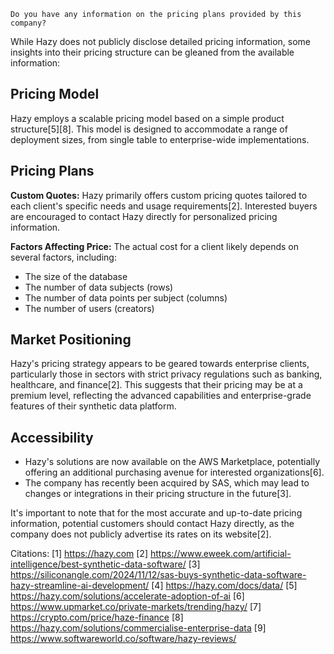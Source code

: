 ```
Do you have any information on the pricing plans provided by this company?
```

While Hazy does not publicly disclose detailed pricing information, some insights into their pricing structure can be gleaned from the available information:

## Pricing Model

Hazy employs a scalable pricing model based on a simple product structure[5][8]. This model is designed to accommodate a range of deployment sizes, from single table to enterprise-wide implementations.

## Pricing Plans

**Custom Quotes:** Hazy primarily offers custom pricing quotes tailored to each client's specific needs and usage requirements[2]. Interested buyers are encouraged to contact Hazy directly for personalized pricing information.

**Factors Affecting Price:** The actual cost for a client likely depends on several factors, including:

- The size of the database
- The number of data subjects (rows)
- The number of data points per subject (columns)
- The number of users (creators)

## Market Positioning

Hazy's pricing strategy appears to be geared towards enterprise clients, particularly those in sectors with strict privacy regulations such as banking, healthcare, and finance[2]. This suggests that their pricing may be at a premium level, reflecting the advanced capabilities and enterprise-grade features of their synthetic data platform.

## Accessibility

- Hazy's solutions are now available on the AWS Marketplace, potentially offering an additional purchasing avenue for interested organizations[6].
- The company has recently been acquired by SAS, which may lead to changes or integrations in their pricing structure in the future[3].

It's important to note that for the most accurate and up-to-date pricing information, potential customers should contact Hazy directly, as the company does not publicly advertise its rates on its website[2].

Citations:
[1] https://hazy.com
[2] https://www.eweek.com/artificial-intelligence/best-synthetic-data-software/
[3] https://siliconangle.com/2024/11/12/sas-buys-synthetic-data-software-hazy-streamline-ai-development/
[4] https://hazy.com/docs/data/
[5] https://hazy.com/solutions/accelerate-adoption-of-ai
[6] https://www.upmarket.co/private-markets/trending/hazy/
[7] https://crypto.com/price/haze-finance
[8] https://hazy.com/solutions/commercialise-enterprise-data
[9] https://www.softwareworld.co/software/hazy-reviews/
